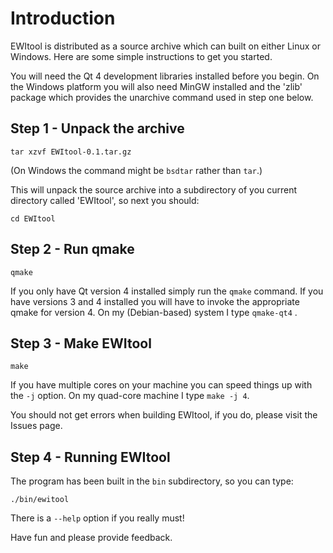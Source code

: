 # Introduction #

EWItool is distributed as a source archive  which can built on either Linux or Windows. Here are some simple instructions to get you started.

You will need the Qt 4 development libraries installed before you begin.  On the Windows platform you will also need MinGW installed and the 'zlib' package which provides the unarchive command used in step one below.

## Step 1 - Unpack the archive ##

`tar xzvf EWItool-0.1.tar.gz`

(On Windows the command might be `bsdtar` rather than `tar`.)

This will unpack the source archive into a subdirectory of you current directory called 'EWItool', so next you  should:

`cd EWItool`

## Step 2 - Run qmake ##

`qmake`

If you only have Qt version 4 installed simply run the `qmake` command.  If you have versions 3 and 4 installed you will have to invoke the appropriate qmake for version 4.  On my (Debian-based) system I type `qmake-qt4` .

## Step 3 - Make EWItool ##

`make`

If you have multiple cores on your machine you can speed things up with the `-j` option.  On my quad-core machine I type `make -j 4`.

You should not get errors when building EWItool, if you do, please visit the Issues page.

## Step 4 - Running EWItool ##

The program has been built in the `bin` subdirectory, so you can type:

`./bin/ewitool`

There is a `--help` option if you really must!

Have fun and please provide feedback.